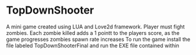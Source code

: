 # TopDownShooter
A mini game created using LUA and Love2d framework. Player must fight zombies. Each zombie killed adds a 1 pointt to the players score, as the game progresses zombies spawn rate increases 
To run the game install the file labeled TopDownShooterFinal and run the EXE file contained within 
